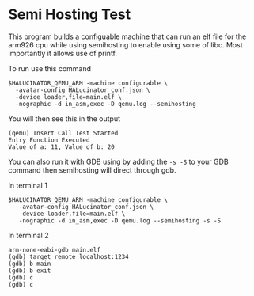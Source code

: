 # Semi Hosting Test


This program builds a configuable machine that can run an elf file for the arm926
cpu while using semihosting to enable using some of libc.  Most importantly
it allows use of printf.


To run use this command

```
$HALUCINATOR_QEMU_ARM -machine configurable \
  -avatar-config HALucinator_conf.json \
  -device loader,file=main.elf \
  -nographic -d in_asm,exec -D qemu.log --semihosting
```

You will then see this in the output

```
(qemu) Insert Call Test Started
Entry Function Executed
Value of a: 11, Value of b: 20
```

You can also run it with GDB using by adding the `-s -S` to your GDB command
then semihosting will direct through gdb.

In terminal 1
```
$HALUCINATOR_QEMU_ARM -machine configurable \
   -avatar-config HALucinator_conf.json \
   -device loader,file=main.elf \
   -nographic -d in_asm,exec -D qemu.log --semihosting -s -S
```

In terminal 2
```
arm-none-eabi-gdb main.elf
(gdb) target remote localhost:1234
(gdb) b main
(gdb) b exit
(gdb) c
(gdb) c
```

